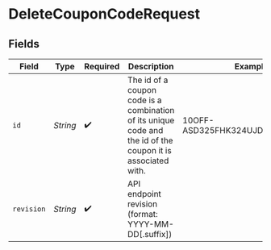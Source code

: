 # DeleteCouponCodeRequest


## Fields

| Field                                                                                                       | Type                                                                                                        | Required                                                                                                    | Description                                                                                                 | Example                                                                                                     |
| ----------------------------------------------------------------------------------------------------------- | ----------------------------------------------------------------------------------------------------------- | ----------------------------------------------------------------------------------------------------------- | ----------------------------------------------------------------------------------------------------------- | ----------------------------------------------------------------------------------------------------------- |
| `id`                                                                                                        | *String*                                                                                                    | :heavy_check_mark:                                                                                          | The id of a coupon code is a combination of its unique code and the id of the coupon it is associated with. | 10OFF-ASD325FHK324UJDOI2M3JNES99                                                                            |
| `revision`                                                                                                  | *String*                                                                                                    | :heavy_check_mark:                                                                                          | API endpoint revision (format: YYYY-MM-DD[.suffix])                                                         |                                                                                                             |
